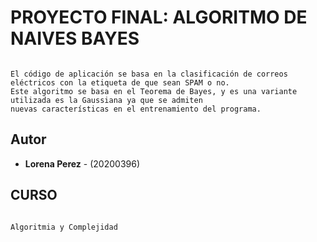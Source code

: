 # PROYECTO FINAL: ALGORITMO DE NAIVES BAYES
```

El código de aplicación se basa en la clasificación de correos eléctricos con la etiqueta de que sean SPAM o no.
Este algoritmo se basa en el Teorema de Bayes, y es una variante utilizada es la Gaussiana ya que se admiten
nuevas características en el entrenamiento del programa.

```
## Autor
* **Lorena Perez** - (20200396)

## CURSO
```

Algoritmia y Complejidad

```